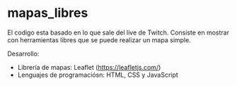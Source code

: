 # mapas_libres
El codigo esta basado en lo que sale del live de Twitch. Consiste en mostrar con herramientas libres que se puede realizar un mapa simple.

Desarrollo:
- Librería de mapas: Leaflet (https://leafletjs.com/)
- Lenguajes de programaciósn: HTML, CSS y JavaScript

